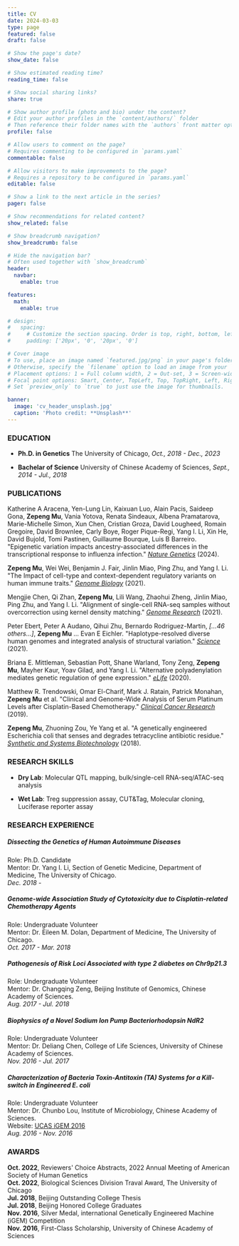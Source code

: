 ```yaml
---
title: CV
date: 2024-03-03
type: page
featured: false
draft: false

# Show the page's date?
show_date: false

# Show estimated reading time?
reading_time: false

# Show social sharing links?
share: true

# Show author profile (photo and bio) under the content?
# Edit your author profiles in the `content/authors/` folder
# Then reference their folder names with the `authors` front matter option above
profile: false

# Allow users to comment on the page?
# Requires commenting to be configured in `params.yaml`
commentable: false

# Allow visitors to make improvements to the page?
# Requires a repository to be configured in `params.yaml`
editable: false

# Show a link to the next article in the series?
pager: false

# Show recommendations for related content?
show_related: false

# Show breadcrumb navigation?
show_breadcrumb: false

# Hide the navigation bar?
# Often used together with `show_breadcrumb`
header:
  navbar:
    enable: true

features:
  math:
    enable: true

# design:
#   spacing:
#     # Customize the section spacing. Order is top, right, bottom, left.
#     padding: ['20px', '0', '20px', '0']

# Cover image
# To use, place an image named `featured.jpg/png` in your page's folder.
# Otherwise, specify the `filename` option to load an image from your `assets/media/` folder.
# Placement options: 1 = Full column width, 2 = Out-set, 3 = Screen-width
# Focal point options: Smart, Center, TopLeft, Top, TopRight, Left, Right, BottomLeft, Bottom, BottomRight
# Set `preview_only` to `true` to just use the image for thumbnails.

banner:
  image: 'cv_header_unsplash.jpg'
  caption: 'Photo credit: **Unsplash**'
---
```


### EDUCATION
- **Ph.D. in Genetics**
  The University of Chicago, *Oct., 2018 - Dec., 2023*

- **Bachelar of Science**
  University of Chinese Academy of Sciences, *Sept., 2014 - Jul., 2018*


### PUBLICATIONS
Katherine A Aracena, Yen-Lung Lin, Kaixuan Luo, Alain Pacis, Saideep Gona, **Zepeng Mu**, Vania Yotova, Renata Sindeaux, Albena Pramatarova, Marie-Michelle Simon, Xun Chen, Cristian Groza, David Lougheed, Romain Gregoire, David Brownlee, Carly Boye, Roger Pique-Regi, Yang I. Li, Xin He, David Bujold, Tomi Pastinen, Guillaume Bourque, Luis B Barreiro. "Epigenetic variation impacts ancestry-associated differences in the transcriptional response to influenza infection." <u>*Nature Genetics*</u> (2024).

**Zepeng Mu**, Wei Wei, Benjamin J. Fair, Jinlin Miao, Ping Zhu, and Yang I. Li. "The Impact of cell-type and context-dependent regulatory variants on human immune traits." <u>*Genome Biology*</u> (2021).

Mengjie Chen, Qi Zhan, **Zepeng Mu**, Lili Wang, Zhaohui Zheng, Jinlin Miao, Ping Zhu, and Yang I. Li. "Alignment of single-cell RNA-seq samples without overcorrection using kernel density matching." <u>*Genome Research*</u> (2021).

Peter Ebert, Peter A Audano, Qihui Zhu, Bernardo Rodriguez-Martin, *[...46 others...]*, **Zepeng Mu** ... Evan E Eichler. "Haplotype-resolved diverse human genomes and integrated analysis of structural variation." <u>*Science*</u> (2021).

Briana E. Mittleman, Sebastian Pott, Shane Warland, Tony Zeng, **Zepeng Mu**, Mayher Kaur, Yoav Gilad, and Yang I. Li. "Alternative polyadenylation mediates genetic regulation of gene expression." <u>*eLife*</u> (2020).

Matthew R. Trendowski, Omar El-Charif, Mark J. Ratain, Patrick Monahan, **Zepeng Mu** et al. "Clinical and Genome-Wide Analysis of Serum Platinum Levels after Cisplatin-Based Chemotherapy." <u>*Clinical Cancer Research*</u> (2019).

**Zepeng Mu**, Zhuoning Zou, Ye Yang et al. "A genetically engineered Escherichia coli that senses and degrades tetracycline antibiotic residue." <u>*Synthetic and Systems Biotechnology*</u> (2018).

<!-- Omar El-Charif, **Zepeng Mu**, Eric R. Gamazon et al. "Pharmacokinetic (PK) modeling of serum platinum to reveal extent of long-term exposure and associated comorbidities after cisplatin treatment." (2018): 10058-10058. -->

<!-- Matthew R Trendowski, Omar El-Charif, **Zepeng Mu** et al. Pharmacokinetic modeling of serum platinum reveals extent of long-term exposure and associated comorbidities after cisplatin treatment. Cancer Research 79 (13 Supplement), 3904-3904. -->


### RESEARCH SKILLS
* **Dry Lab**: Molecular QTL mapping, bulk/single-cell RNA-seq/ATAC-seq analysis

* **Wet Lab**: Treg suppression assay, CUT&Tag, Molecular cloning, Luciferase reporter assay


### RESEARCH EXPERIENCE
##### Dissecting the Genetics of Human Autoimmune Diseases
Role: Ph.D. Candidate\
Mentor: Dr. Yang I. Li, Section of Genetic Medicine, Department of Medicine, The University of Chicago.\
*Dec. 2018 -*

##### Genome-wide Association Study of Cytotoxicity due to Cisplatin-related Chemotherapy Agents
Role: Undergraduate Volunteer\
Mentor: Dr. Eileen M. Dolan, Department of Medicine, The University of Chicago.\
*Oct. 2017 - Mar. 2018*

##### Pathogenesis of Risk Loci Associated with type 2 diabetes on Chr9p21.3
Role: Undergraduate Volunteer\
Mentor: Dr. Changqing Zeng, Beijing Institute of Genomics, Chinese Academy of Sciences.\
*Aug. 2017 - Jul. 2018*

##### Biophysics of a Novel Sodium Ion Pump Bacteriorhodopsin NdR2
Role: Undergraduate Volunteer\
Mentor: Dr. Deliang Chen, College of Life Sciences, University of Chinese Academy of Sciences.\
*Nov. 2016 - Jul. 2017*

##### Characterization of Bacteria Toxin-Antitoxin (TA) Systems for a Kill-switch in Engineered ***E. coli***
Role: Undergraduate Volunteer\
Mentor: Dr. Chunbo Lou, Institute of Microbiology, Chinese Academy of Sciences.\
Website: [UCAS iGEM 2016](http://2016.igem.org/Team:UCAS)\
*Aug. 2016 - Nov. 2016*



### AWARDS
**Oct. 2022**, Reviewers' Choice Abstracts, 2022 Annual Meeting of American Society of Human Genetics\
**Oct. 2022**, Biological Sciences Division Traval Award, The University of Chicago\
**Jul. 2018**, Beijing Outstanding College Thesis\
**Jul. 2018**, Beijing Honored College Graduates\
**Nov. 2016**, Silver Medal, international Genetically Engineered Machine (iGEM) Competition\
**Nov. 2016**, First-Class Scholarship, University of Chinese Academy of Sciences
